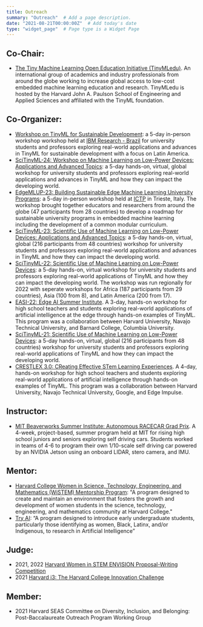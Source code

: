 ```yaml
---
title: Outreach
summary: "Outreach"  # Add a page description.
date: "2021-08-21T00:00:00Z"  # Add today's date
type: "widget_page"  # Page type is a Widget Page
---
```


## Co-Chair:
+ [The Tiny Machine Learning Open Education Initiative (TinyMLedu)](https://tinymledu.org). An international group of academics and industry professionals from around the globe working to increase global access to low-cost embedded machine learning education and research. TinyMLedu is hosted by the Harvard John A. Paulson School of Engineering and Applied Sciences and affiliated with the TinyML foundation.

## Co-Organizer:
+ [Workshop on TinyML for Sustainable Development](https://indico.ictp.it/event/10499): a 5-day in-person workshop workshop held at [IBM Research - Brazil](https://research.ibm.com/labs/brazil) for university students and professors exploring real-world applications and advances in TinyML for sustainable development with a focus on Latin America.
+ [SciTinyML-24: Workshop on Machine Learning on Low-Power Devices: Applications and Advanced Topics](/courses/scitinyml-24): a 5-day hands-on, virtual, global workshop for university students and professors exploring real-world applications and advances in TinyML and how they can impact the developing world.
+ [EdgeMLUP-23: Building Sustainable Edge Machine Learning University Programs](/courses/edgemlup-23): a 5-day in-person workshop held at [ICTP](https://www.ictp.it/) in Trieste, Italy. The workshop brought together educators and researchers from around the globe (47 participants from 28 countries) to develop a roadmap for sustainable university programs in embedded machine learning including the development of a common modular curriculum.
+ [SciTinyML-23: Scientific Use of Machine Learning on Low-Power Devices: Applications and Advanced Topics](/courses/scitinyml-23): a 5-day hands-on, virtual, global (216 participants from 48 countries) workshop for university students and professors exploring real-world applications and advances in TinyML and how they can impact the developing world.
+ [SciTinyML-22: Scientific Use of Machine Learning on Low-Power Devices](/courses/scitinyml-22): a 5-day hands-on, virtual workshop for university students and professors exploring real-world applications of TinyML and how they can impact the developing world. The workshop was run regionally for 2022 with seperate workshops for Africa (187 participants from 29 countries), Asia (100 from 8), and Latin America (200 from 17).
+ [EASI-22: Edge AI Summer Institute](/courses/easi-22). A 3-day, hands-on workshop for high school teachers and students exploring real-world applications of artificial intelligence at the edge through hands-on examples of TinyML. This program was a collaboration between Harvard University, Navajo Technical University, and Barnard College, Columbia University.
+ [SciTinyML-21: Scientific Use of Machine Learning on Low-Power Devices](/courses/scitinyml-21): a 5-day hands-on, virtual, global (216 participants from 48 countries) workshop for university students and professors exploring real-world applications of TinyML and how they can impact the developing world. 
+ [CRESTLEX 3.0: CReating Effective STem Learning Experiences](/courses/crestlex). A 4-day, hands-on workshop for high school teachers and students exploring real-world applications of artificial intelligence through hands-on examples of TinyML. This program was a collaboration between Harvard University, Navajo Technical University, Google, and Edge Impulse.

## Instructor:
+ [MIT Beaverworks Summer Institute: Autonomous RACECAR Grad Prix](/courses/beaverworks). A 4-week, project-based, summer program held at MIT for rising high school juniors and seniors exploring self driving cars. Students worked in teams of 4-6 to program their own 1/10-scale self driving car powered by an NVIDIA Jetson using an onboard LIDAR, stero camera, and IMU.

## Mentor:
+  [Harvard College Women in Science, Technology, Engineering, and Mathematics (WiSTEM) Mentorship Program](https://hcwc.college.harvard.edu/): "A program designed to create and maintain an environment that fosters the growth and development of women students in the science, technology, engineering, and mathematics community at Harvard College."
+  [Try AI](https://www.try-ai.org/): “A program designed to introduce early undergraduate students, particularly those identifying as women, Black, Latinx, and/or Indigenous, to research in Artificial Intelligence”

## Judge:
+ 2021, 2022 [Harvard Women in STEM ENVISION Proposal-Writing Competition](https://www.envisionbywistem.com/)
+ 2021 [Harvard i3: The Harvard College Innovation Challenge](http://tech.seas.harvard.edu/harvardi3)

## Member:
+ 2021 Harvard SEAS Committee on Diversity, Inclusion, and Belonging: Post-Baccalaureate Outreach Program Working Group